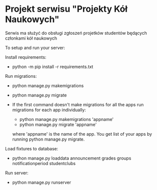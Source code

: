 # Projekt serwisu "Projekty Kół Naukowych"

Serwis ma służyć do obsługi zgłoszeń projetków studentów będących członkami kół naukowych


To setup and run your server:

Install requirements:
  - python -m pip install -r requirements.txt

Run migrations:
  - python manage.py makemigrations
  - python manage.py migrate
  - If the first command doesn't make migrations for all the apps run migrations for each app individually:
    - python manage.py makemigrations 'appname'
    - python manage.py migrate 'appname'
    
    where 'appname' is the name of the app. You get list of your apps by running python manage.py migrate.

Load fixtures to database:
  - python manage.py loaddata announcement grades groups notificationperiod studentclubs
 
Run server:
  - python manage.py runserver
